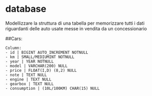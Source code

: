# database

Modellizzare la struttura di una tabella per memorizzare tutti i dati riguardanti delle auto usate messe in vendita da un concessionario


##Cars:

    Column:
    - id | BIGINT AUTO_INCREMENT NOTNULL
    - km | SMALL/MEDIUMINT NOTNULL
    - year | YEAR NOTNULL
    - model | VARCHAR(200) NULL
    - price | FLOAT(I,D) (8,2) NULL
    - note | TEXT NULL
    - engine | TEXT NULL
    - gearbox | TEXT NULL
    - consumption | (10L/100KM) CHAR(15) NULL

